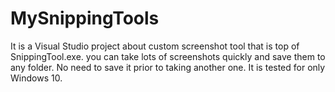 # MySnippingTools
It is a Visual Studio project about custom screenshot tool that is top of SnippingTool.exe. you can take lots of screenshots quickly and save them to any folder. No need to save it prior to taking another one.
It is tested for only Windows 10.
